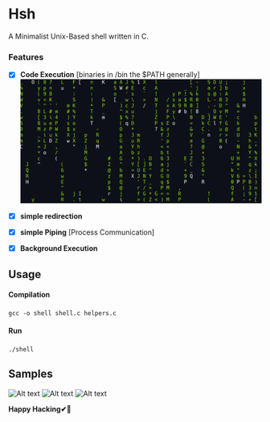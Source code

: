 # Hsh

A Minimalist Unix-Based shell written in C.

### Features

- [x] **Code Execution** [binaries in /bin the $PATH generally]
    ![Alt text](execution/cmatrix.png?raw=true "Title")
  
- [x] **simple redirection**

- [x] **simple Piping** [Process Communication]

  
- [x] **Background Execution** 



## Usage

#### Compilation 
`gcc -o shell shell.c helpers.c`
#### Run
```./shell```

## Samples
![Alt text](execution/exec.png?raw=true "Title")
![Alt text](execution/Redirection.png?raw=true "Title")
![Alt text](execution/pipe.png?raw=true "Title")

**Happy Hacking✔🎈**
